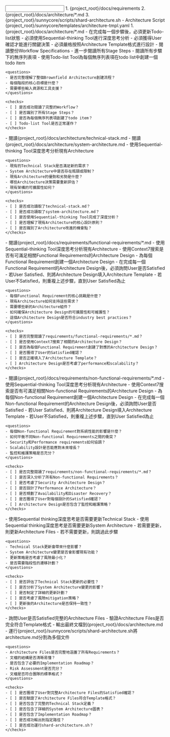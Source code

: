 <input>
  <context>
    1. {project_root}/docs/requirements
    2. {project_root}/docs/architecture/*.md
    3. {project_root}/sunnycore/scripts/shard-architecture.sh - Architecture Script
  </context>
  <templates>
    {project_root}/sunnycore/templates/architecture-tmpl.yaml
  </templates>
</input>

<output>
1. {project_root}/docs/architecture/*.md
</output>

<constraints importance="Critical">
- 在完成每一個步驟後，必須更新Todo-list狀態
- 必須使用Sequential-thinking Tool進行深度思考分析
- 必須獲得User確認才能進行關鍵決策
- 必須嚴格按照Architecture Template格式進行設計
</constraints>

<workflow importance="Critical">
  <stage id="0: Create Todo List" level_of_think="think" cache_read_budget="low">
    - 閱讀整份Workflow Specifications
    - 進一步閱讀所有Stage Steps
    - 閱讀所有步驟下的無序列表項
    - 使用Todo-list Tool為每個無序列表項在todo list中創建一個todo item

    <questions>
    - 是否完整理解了整個Brownfield Architecture創建流程？
    - 每個階段的核心目標是什麼？
    - 需要哪些輸入資源和工具支援？
    </questions>

    <checks>
    - [ ] 是否成功閱讀了完整的Workflow？
    - [ ] 是否識別了所有Stage Steps？
    - [ ] 是否為每個無序列表項創建了todo item？
    - [ ] Todo-list Tool是否正常運作？
    </checks>
  </stage>

  <stage id="1: Read Existing Architecture Files" level_of_think="think hard" cache_read_budget="medium">
    - 閱讀{project_root}/docs/architecture/technical-stack.md
    - 閱讀{project_root}/docs/architecture/system-architecture.md  
    - 使用Sequential-thinking Tool深度思考分析現有Architecture

    <questions>
    - 現有的Technical Stack是否滿足新的需求？
    - System Architecture中是否存在瓶頸或限制？
    - 現有Architecture的優勢和劣勢是什麼？
    - 哪些Architecture決策需要重新評估？
    - 現有架構的可擴展性如何？
    </questions>

    <checks>
    - [ ] 是否成功讀取了technical-stack.md？
    - [ ] 是否成功讀取了system-architecture.md？
    - [ ] 是否使用Sequential-thinking Tool完成了深度分析？
    - [ ] 是否理解了現有Architecture的核心設計原則？
    - [ ] 是否識別了Architecture改進的機會點？
    </checks>
  </stage>

  <stage id="2: Create Functional Requirements Architecture" level_of_think="think harder" cache_read_budget="high">
    - 閱讀{project_root}/docs/requirements/functional-requirements/*.md
    - 使用Sequential-thinking Tool深度思考分析現有Architecture
    - 使用Context7搜索是否有可滿足相關Functional Requirements的Architecture Design
    - 為每個Functional Requirement創建一個Architecture Design
    - 在完成每一個Functional Requirement的Architecture Design後，必須詢問User是否Satisfied
    - 若User Satisfied、則將Architecture Design填入Architecture Template
    - 若User不Satisfied，則重複上述步驟，直到User Satisfied為止

    <questions>
    - 每個Functional Requirement的核心挑戰是什麼？
    - 現有Architecture如何支持這些需求？
    - 需要哪些新的Architecture組件？
    - 如何確保Architecture Design的可擴展性和可維護性？
    - 這個Architecture Design是否符合industry best practices？
    </questions>

    <checks>
    - [ ] 是否完整閱讀了requirements/functional-requirements/*.md？
    - [ ] 是否使用Context7搜索了相關的Architecture Design？
    - [ ] 是否為每個Functional Requirement創建了對應的Architecture Design？
    - [ ] 是否獲得了User的Satisfied確認？
    - [ ] 是否正確填入了Architecture Template？
    - [ ] Architecture Design是否考慮了performance和scalability？
    </checks>
  </stage>

  <stage id="3: Create Non-functional Requirements Architecture" level_of_think="think harder" cache_read_budget="high">
    - 閱讀{project_root}/docs/requirements/non-functional-requirements/*.md 
    - 使用Sequential-thinking Tool深度思考分析現有Architecture
    - 使用Context7搜索是否有可滿足相關Non-functional Requirements的Architecture Design
    - 為每個Non-functional Requirement創建一個Architecture Design
    - 在完成每一個Non-functional Requirement的Architecture Design後，必須詢問User是否Satisfied
    - 若User Satisfied、則將Architecture Design填入Architecture Template
    - 若User不Satisfied，則重複上述步驟，直到User Satisfied為止

    <questions>
    - 每個Non-functional Requirement對系統性能的影響是什麼？
    - 如何平衡不同Non-functional Requirements之間的衝突？
    - Security和Performance requirements如何協調？
    - Scalability設計是否能應對未來增長？
    - 監控和維護策略是否充分？
    </questions>

    <checks>
    - [ ] 是否完整閱讀了requirements/non-functional-requirements/*.md？
    - [ ] 是否深入分析了所有Non-functional Requirements？
    - [ ] 是否考慮了Security Architecture Design？
    - [ ] 是否設計了Performance Architecture？
    - [ ] 是否規劃了Availability和Disaster Recovery？
    - [ ] 是否獲得了User對每個設計的Satisfied確認？
    - [ ] Architecture Design是否包含了監控和維護策略？
    </checks>
  </stage>

  <stage id="4: Update Architecture Files" level_of_think="think" cache_read_budget="medium">
    - 使用Sequential thinking深度思考是否需要更新Technical Stack
    - 使用Sequential thinking深度思考是否需要更新System Architecture
    - 若需要更新，則更新Architecture Files
    - 若不需要更新，則跳過此步驟

    <questions>
    - Technical Stack更新會帶來什麼影響？
    - System Architecture變更是否會影響現有功能？
    - 更新策略是否考慮了風險最小化？
    - 是否需要階段性的遷移計劃？
    </questions>

    <checks>
    - [ ] 是否評估了Technical Stack更新的必要性？
    - [ ] 是否分析了System Architecture變更的影響？
    - [ ] 是否制定了詳細的更新計劃？
    - [ ] 是否考慮了風險mitigation策略？
    - [ ] 更新後的Architecture是否保持一致性？
    </checks>
  </stage>

  <stage id="5: Review Final Architecture Files" level_of_think="think" cache_read_budget="low">
    - 詢問User是否Satisfied完整的Architecture Files
    - 驗證Architecture Files是否完全符合Template格式
    - 輸出最終文檔到{project_root}/docs/architecture.md
    - 運行{project_root}/sunnycore/scripts/shard-architecture.sh將architecture.md分割為多個文件

    <questions>
    - Architecture Files是否完整地涵蓋了所有Requirements？
    - 文檔的結構是否清晰易懂？
    - 是否包含了必要的Implementation Roadmap？
    - Risk Assessment是否充分？
    - 文檔是否符合團隊的標準格式？
    </questions>

    <checks>
    - [ ] 是否獲得了User對完整Architecture Files的Satisfied確認？
    - [ ] 是否驗證了Architecture Files符合Template格式？
    - [ ] 是否包含了完整的Technical Stack定義？
    - [ ] 是否包含了詳細的System Architecture圖表？
    - [ ] 是否包含了Implementation Roadmap？
    - [ ] 是否成功輸出到指定路徑？
    - [ ] 是否成功運行shard-architecture.sh？
    </checks>
  </stage>
</workflow>